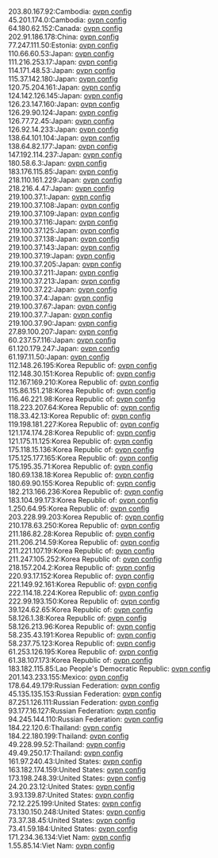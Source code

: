 203.80.167.92:Cambodia: [ovpn config](vpn/203_80_167_92.ovpn)  
45.201.174.0:Cambodia: [ovpn config](vpn/45_201_174_0.ovpn)  
64.180.62.152:Canada: [ovpn config](vpn/64_180_62_152.ovpn)  
202.91.186.178:China: [ovpn config](vpn/202_91_186_178.ovpn)  
77.247.111.50:Estonia: [ovpn config](vpn/77_247_111_50.ovpn)  
110.66.60.53:Japan: [ovpn config](vpn/110_66_60_53.ovpn)  
111.216.253.17:Japan: [ovpn config](vpn/111_216_253_17.ovpn)  
114.171.48.53:Japan: [ovpn config](vpn/114_171_48_53.ovpn)  
115.37.142.180:Japan: [ovpn config](vpn/115_37_142_180.ovpn)  
120.75.204.161:Japan: [ovpn config](vpn/120_75_204_161.ovpn)  
124.142.126.145:Japan: [ovpn config](vpn/124_142_126_145.ovpn)  
126.23.147.160:Japan: [ovpn config](vpn/126_23_147_160.ovpn)  
126.29.90.124:Japan: [ovpn config](vpn/126_29_90_124.ovpn)  
126.77.72.45:Japan: [ovpn config](vpn/126_77_72_45.ovpn)  
126.92.14.233:Japan: [ovpn config](vpn/126_92_14_233.ovpn)  
138.64.101.104:Japan: [ovpn config](vpn/138_64_101_104.ovpn)  
138.64.82.177:Japan: [ovpn config](vpn/138_64_82_177.ovpn)  
147.192.114.237:Japan: [ovpn config](vpn/147_192_114_237.ovpn)  
180.58.6.3:Japan: [ovpn config](vpn/180_58_6_3.ovpn)  
183.176.115.85:Japan: [ovpn config](vpn/183_176_115_85.ovpn)  
218.110.161.229:Japan: [ovpn config](vpn/218_110_161_229.ovpn)  
218.216.4.47:Japan: [ovpn config](vpn/218_216_4_47.ovpn)  
219.100.37.1:Japan: [ovpn config](vpn/219_100_37_1.ovpn)  
219.100.37.108:Japan: [ovpn config](vpn/219_100_37_108.ovpn)  
219.100.37.109:Japan: [ovpn config](vpn/219_100_37_109.ovpn)  
219.100.37.116:Japan: [ovpn config](vpn/219_100_37_116.ovpn)  
219.100.37.125:Japan: [ovpn config](vpn/219_100_37_125.ovpn)  
219.100.37.138:Japan: [ovpn config](vpn/219_100_37_138.ovpn)  
219.100.37.143:Japan: [ovpn config](vpn/219_100_37_143.ovpn)  
219.100.37.19:Japan: [ovpn config](vpn/219_100_37_19.ovpn)  
219.100.37.205:Japan: [ovpn config](vpn/219_100_37_205.ovpn)  
219.100.37.211:Japan: [ovpn config](vpn/219_100_37_211.ovpn)  
219.100.37.213:Japan: [ovpn config](vpn/219_100_37_213.ovpn)  
219.100.37.22:Japan: [ovpn config](vpn/219_100_37_22.ovpn)  
219.100.37.4:Japan: [ovpn config](vpn/219_100_37_4.ovpn)  
219.100.37.67:Japan: [ovpn config](vpn/219_100_37_67.ovpn)  
219.100.37.7:Japan: [ovpn config](vpn/219_100_37_7.ovpn)  
219.100.37.90:Japan: [ovpn config](vpn/219_100_37_90.ovpn)  
27.89.100.207:Japan: [ovpn config](vpn/27_89_100_207.ovpn)  
60.237.57.116:Japan: [ovpn config](vpn/60_237_57_116.ovpn)  
61.120.179.247:Japan: [ovpn config](vpn/61_120_179_247.ovpn)  
61.197.11.50:Japan: [ovpn config](vpn/61_197_11_50.ovpn)  
112.148.26.195:Korea Republic of: [ovpn config](vpn/112_148_26_195.ovpn)  
112.148.30.151:Korea Republic of: [ovpn config](vpn/112_148_30_151.ovpn)  
112.167.169.210:Korea Republic of: [ovpn config](vpn/112_167_169_210.ovpn)  
115.86.151.218:Korea Republic of: [ovpn config](vpn/115_86_151_218.ovpn)  
116.46.221.98:Korea Republic of: [ovpn config](vpn/116_46_221_98.ovpn)  
118.223.207.64:Korea Republic of: [ovpn config](vpn/118_223_207_64.ovpn)  
118.33.42.13:Korea Republic of: [ovpn config](vpn/118_33_42_13.ovpn)  
119.198.181.227:Korea Republic of: [ovpn config](vpn/119_198_181_227.ovpn)  
121.174.174.28:Korea Republic of: [ovpn config](vpn/121_174_174_28.ovpn)  
121.175.11.125:Korea Republic of: [ovpn config](vpn/121_175_11_125.ovpn)  
175.118.15.136:Korea Republic of: [ovpn config](vpn/175_118_15_136.ovpn)  
175.125.177.165:Korea Republic of: [ovpn config](vpn/175_125_177_165.ovpn)  
175.195.35.71:Korea Republic of: [ovpn config](vpn/175_195_35_71.ovpn)  
180.69.138.18:Korea Republic of: [ovpn config](vpn/180_69_138_18.ovpn)  
180.69.90.155:Korea Republic of: [ovpn config](vpn/180_69_90_155.ovpn)  
182.213.166.236:Korea Republic of: [ovpn config](vpn/182_213_166_236.ovpn)  
183.104.99.173:Korea Republic of: [ovpn config](vpn/183_104_99_173.ovpn)  
1.250.64.95:Korea Republic of: [ovpn config](vpn/1_250_64_95.ovpn)  
203.228.99.203:Korea Republic of: [ovpn config](vpn/203_228_99_203.ovpn)  
210.178.63.250:Korea Republic of: [ovpn config](vpn/210_178_63_250.ovpn)  
211.186.82.28:Korea Republic of: [ovpn config](vpn/211_186_82_28.ovpn)  
211.206.214.59:Korea Republic of: [ovpn config](vpn/211_206_214_59.ovpn)  
211.221.107.19:Korea Republic of: [ovpn config](vpn/211_221_107_19.ovpn)  
211.247.105.252:Korea Republic of: [ovpn config](vpn/211_247_105_252.ovpn)  
218.157.204.2:Korea Republic of: [ovpn config](vpn/218_157_204_2.ovpn)  
220.93.17.152:Korea Republic of: [ovpn config](vpn/220_93_17_152.ovpn)  
221.149.92.161:Korea Republic of: [ovpn config](vpn/221_149_92_161.ovpn)  
222.114.18.224:Korea Republic of: [ovpn config](vpn/222_114_18_224.ovpn)  
222.99.193.150:Korea Republic of: [ovpn config](vpn/222_99_193_150.ovpn)  
39.124.62.65:Korea Republic of: [ovpn config](vpn/39_124_62_65.ovpn)  
58.126.1.38:Korea Republic of: [ovpn config](vpn/58_126_1_38.ovpn)  
58.126.213.96:Korea Republic of: [ovpn config](vpn/58_126_213_96.ovpn)  
58.235.43.191:Korea Republic of: [ovpn config](vpn/58_235_43_191.ovpn)  
58.237.75.123:Korea Republic of: [ovpn config](vpn/58_237_75_123.ovpn)  
61.253.126.195:Korea Republic of: [ovpn config](vpn/61_253_126_195.ovpn)  
61.38.107.173:Korea Republic of: [ovpn config](vpn/61_38_107_173.ovpn)  
183.182.115.85:Lao People's Democratic Republic: [ovpn config](vpn/183_182_115_85.ovpn)  
201.143.233.155:Mexico: [ovpn config](vpn/201_143_233_155.ovpn)  
178.64.49.179:Russian Federation: [ovpn config](vpn/178_64_49_179.ovpn)  
45.135.135.153:Russian Federation: [ovpn config](vpn/45_135_135_153.ovpn)  
87.251.126.111:Russian Federation: [ovpn config](vpn/87_251_126_111.ovpn)  
93.177.16.127:Russian Federation: [ovpn config](vpn/93_177_16_127.ovpn)  
94.245.144.110:Russian Federation: [ovpn config](vpn/94_245_144_110.ovpn)  
184.22.120.6:Thailand: [ovpn config](vpn/184_22_120_6.ovpn)  
184.22.180.199:Thailand: [ovpn config](vpn/184_22_180_199.ovpn)  
49.228.99.52:Thailand: [ovpn config](vpn/49_228_99_52.ovpn)  
49.49.250.17:Thailand: [ovpn config](vpn/49_49_250_17.ovpn)  
161.97.240.43:United States: [ovpn config](vpn/161_97_240_43.ovpn)  
163.182.174.159:United States: [ovpn config](vpn/163_182_174_159.ovpn)  
173.198.248.39:United States: [ovpn config](vpn/173_198_248_39.ovpn)  
24.20.23.12:United States: [ovpn config](vpn/24_20_23_12.ovpn)  
3.93.139.87:United States: [ovpn config](vpn/3_93_139_87.ovpn)  
72.12.225.199:United States: [ovpn config](vpn/72_12_225_199.ovpn)  
73.130.150.248:United States: [ovpn config](vpn/73_130_150_248.ovpn)  
73.37.38.45:United States: [ovpn config](vpn/73_37_38_45.ovpn)  
73.41.59.184:United States: [ovpn config](vpn/73_41_59_184.ovpn)  
171.234.36.134:Viet Nam: [ovpn config](vpn/171_234_36_134.ovpn)  
1.55.85.14:Viet Nam: [ovpn config](vpn/1_55_85_14.ovpn)  
